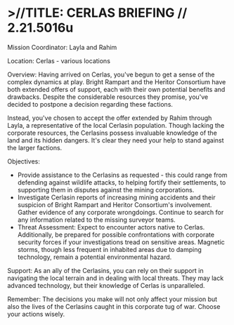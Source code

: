 # >//TITLE: CERLAS BRIEFING // 2.21.5016u
Mission Coordinator: Layla and Rahim

Location: Cerlas - various locations

Overview:
Having arrived on Cerlas, you've begun to get a sense of the complex dynamics at play. Bright Rampart and the Heritor Consortium have both extended offers of support, each with their own potential benefits and drawbacks. Despite the considerable resources they promise, you've decided to postpone a decision regarding these factions.

Instead, you've chosen to accept the offer extended by Rahim through Layla, a representative of the local Cerlasin population. Though lacking the corporate resources, the Cerlasins possess invaluable knowledge of the land and its hidden dangers. It's clear they need your help to stand against the larger factions.

Objectives:
- Provide assistance to the Cerlasins as requested - this could range from defending against wildlife attacks, to helping fortify their settlements, to supporting them in disputes against the mining corporations.
- Investigate Cerlasin reports of increasing mining accidents and their suspicion of Bright Rampart and Heritor Consortium's involvement. Gather evidence of any corporate wrongdoings. Continue to search for any information related to the missing surveyor teams.
- Threat Assessment:
Expect to encounter actors native to Cerlas. Additionally, be prepared for possible confrontations with corporate security forces if your investigations tread on sensitive areas. Magnetic storms, though less frequent in inhabited areas due to damping technology, remain a potential environmental hazard.

Support:
As an ally of the Cerlasins, you can rely on their support in navigating the local terrain and in dealing with local threats. They may lack advanced technology, but their knowledge of Cerlas is unparalleled.

Remember: The decisions you make will not only affect your mission but also the lives of the Cerlasins caught in this corporate tug of war. Choose your actions wisely.
